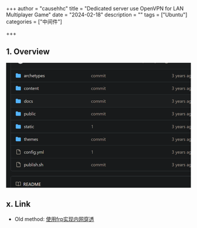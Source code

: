 +++
author = "causehhc"
title = "Dedicated server use OpenVPN for LAN Multiplayer Game"
date = "2024-02-18"
description = ""
tags = ["Ubuntu"]
categories = ["中间件"]

+++

## 1. Overview
![1](../../static/Dedicated%20server%20use%20OpenVPN%20for%20LAN%20Multiplayer%20Game/1.png)

## x. Link
- Old method: [使用frp实现内网穿透](https://causehhc.github.io/2021/04/use-frp-to-achieve-intranet-penetration)

